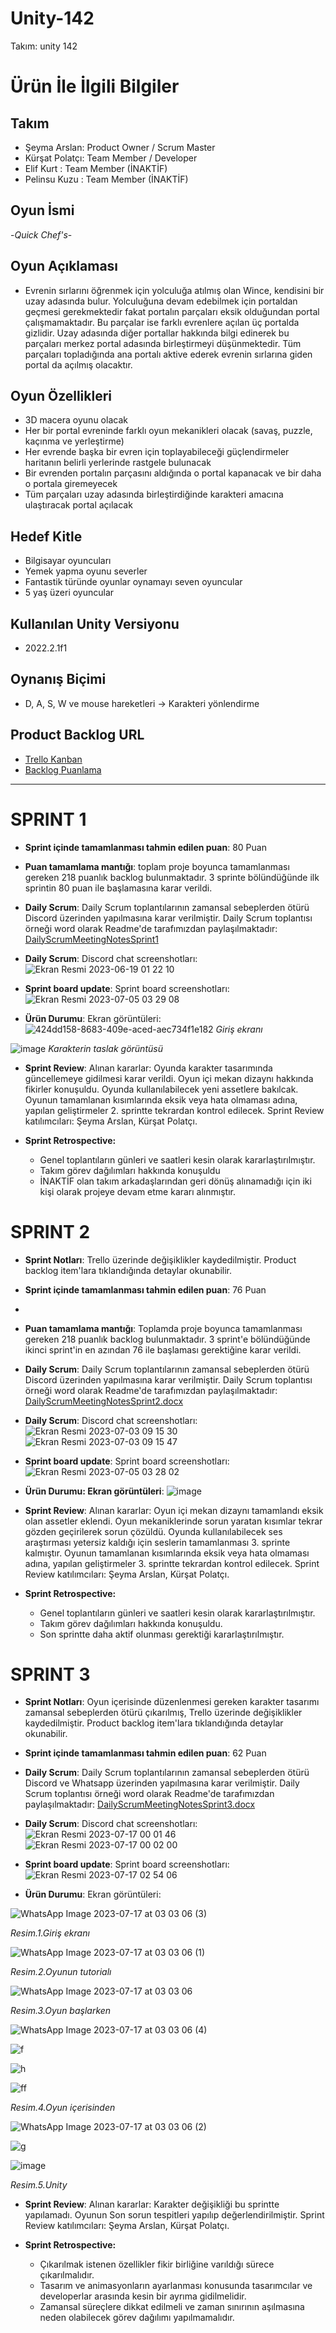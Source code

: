 # Unity-142

Takım: unity 142

# Ürün İle İlgili Bilgiler

## Takım 

- Şeyma Arslan: Product Owner / Scrum Master
- Kürşat Polatçı: Team Member / Developer
- Elif Kurt : Team Member (İNAKTİF)
- Pelinsu Kuzu : Team Member (İNAKTİF)


## Oyun İsmi

-*Quick Chef's*-

## Oyun Açıklaması

- Evrenin sırlarını öğrenmek için yolculuğa atılmış olan Wince, kendisini bir uzay adasında bulur. Yolculuğuna devam edebilmek için portaldan geçmesi gerekmektedir fakat portalın parçaları eksik olduğundan portal çalışmamaktadır. Bu parçalar ise farklı evrenlere açılan üç portalda gizlidir. Uzay adasında diğer portallar hakkında bilgi edinerek bu parçaları merkez portal adasında birleştirmeyi düşünmektedir. Tüm parçaları topladığında ana portalı aktive ederek evrenin sırlarına giden portal da açılmış olacaktır.

## Oyun Özellikleri

- 3D macera oyunu olacak
- Her bir portal evreninde farklı oyun mekanikleri olacak (savaş, puzzle, kaçınma ve yerleştirme)
- Her evrende başka bir evren için toplayabileceği güçlendirmeler haritanın belirli yerlerinde rastgele bulunacak
- Bir evrenden portalın parçasını aldığında o portal kapanacak ve bir daha o portala giremeyecek
- Tüm parçaları uzay adasında birleştirdiğinde karakteri amacına ulaştıracak portal açılacak

## Hedef Kitle

- Bilgisayar oyuncuları
- Yemek yapma oyunu severler
- Fantastik türünde oyunlar oynamayı seven oyuncular
- 5 yaş üzeri oyuncular

## Kullanılan Unity Versiyonu

- 2022.2.1f1

## Oynanış Biçimi

- D, A, S, W ve mouse hareketleri -> Karakteri yönlendirme

## Product Backlog URL

- [Trello Kanban](https://trello.com/b/gxAzHN8L/unity-142)
- [Backlog Puanlama](https://trello.com/c/xF4Rtlt8/72-backlog)

---

# SPRINT 1

- **Sprint içinde tamamlanması tahmin edilen puan**: 80 Puan

- **Puan tamamlama mantığı**: toplam proje boyunca tamamlanması gereken 218 puanlık backlog bulunmaktadır. 3 sprinte bölündüğünde ilk sprintin 80 puan ile başlamasına karar verildi.

- **Daily Scrum**: Daily Scrum toplantılarının zamansal sebeplerden ötürü Discord üzerinden yapılmasına karar verilmiştir. Daily Scrum toplantısı örneği word olarak Readme'de tarafımızdan paylaşılmaktadır:
[DailyScrumMeetingNotesSprint1](https://docs.google.com/document/d/1v3254yW0oEvVDWAaWa7pcZqHKPJNJ3O9qvyHv0TD-Yo/edit?usp=sharing)

- **Daily Scrum**: Discord chat screenshotları:
![Ekran Resmi 2023-06-19 01 22 10](https://github.com/mygroup142/group_u_142/assets/107813956/812391bc-8b55-40e9-a5be-ecad7eaa4471)




- **Sprint board update**: Sprint board screenshotları: 
![Ekran Resmi 2023-07-05 03 29 08](https://github.com/mygroup142/group_u_142/assets/107813956/b86a10ac-738f-4d26-a330-37a24767058b)



- **Ürün Durumu**: Ekran görüntüleri:
![424dd158-8683-409e-aced-aec734f1e182](https://github.com/mygroup142/group_u_142/assets/107813956/3ac840b6-2330-45fc-872b-beaf61527cad)
*Giriş ekranı*

![image](https://github.com/mygroup142/group_u_142/assets/107813956/61e05521-89c9-4d3d-9c11-ffc9f42679b4)
*Karakterin taslak görüntüsü*

- **Sprint Review**: 
Alınan kararlar: Oyunda karakter tasarımında güncellemeye gidilmesi karar verildi. Oyun içi mekan dizaynı hakkında fikirler konuşuldu. Oyunda kullanılabilecek yeni assetlere bakılcak. Oyunun tamamlanan kısımlarında eksik veya hata olmaması adına, yapılan geliştirmeler 2. sprintte tekrardan kontrol edilecek.  Sprint Review katılımcıları: Şeyma Arslan, Kürşat Polatçı.

- **Sprint Retrospective:**
  - Genel toplantıların günleri ve saatleri kesin olarak kararlaştırılmıştır.
  - Takım görev dağılımları hakkında konuşuldu
  - İNAKTİF olan takım arkadaşlarından geri dönüş alınamadığı için iki kişi olarak projeye devam etme kararı alınmıştır.
 
# SPRINT 2

- **Sprint Notları**: Trello üzerinde değişiklikler kaydedilmiştir. Product backlog item'lara tıklandığında detaylar okunabilir.

- **Sprint içinde tamamlanması tahmin edilen puan**: 76 Puan
- 
- **Puan tamamlama mantığı**: Toplamda proje boyunca tamamlanması gereken 218 puanlık backlog bulunmaktadır. 3 sprint'e bölündüğünde ikinci sprint'in en azından 76 ile başlaması gerektiğine karar verildi.

- **Daily Scrum**: Daily Scrum toplantılarının zamansal sebeplerden ötürü Discord üzerinden yapılmasına karar verilmiştir. Daily Scrum toplantısı örneği word olarak Readme'de tarafımızdan paylaşılmaktadır: [DailyScrumMeetingNotesSprint2.docx](https://github.com/mygroup142/group_u_142/files/11933810/DailyScrumMeetingNotesSprint2.docx)

- **Daily Scrum**: Discord chat screenshotları:
 ![Ekran Resmi 2023-07-03 09 15 30](https://github.com/mygroup142/group_u_142/assets/107813956/0b873793-c4a8-46ed-937b-f9d0b5670997)
 ![Ekran Resmi 2023-07-03 09 15 47](https://github.com/mygroup142/group_u_142/assets/107813956/faeb0492-6a7f-45fa-b039-d85bdbac96e4)

- **Sprint board update**: Sprint board screenshotları:
![Ekran Resmi 2023-07-05 03 28 02](https://github.com/mygroup142/group_u_142/assets/107813956/00077f8e-1d22-42aa-9bdf-144bfa518bda)


- **Ürün Durumu: Ekran görüntüleri**:
  ![image](https://github.com/mygroup142/group_u_142/assets/107813956/9d1a680e-3b7a-42ab-b53c-796fdf910586)

- **Sprint Review**: 
Alınan kararlar: Oyun içi mekan dizaynı tamamlandı eksik olan assetler eklendi. Oyun mekaniklerinde sorun yaratan kısımlar tekrar gözden geçirilerek sorun çözüldü. Oyunda kullanılabilecek ses araştırması yetersiz kaldığı için seslerin tamamlanması 3. sprinte kalmıştır. Oyunun tamamlanan kısımlarında eksik veya hata olmaması adına, yapılan geliştirmeler 3. sprintte tekrardan kontrol edilecek.  Sprint Review katılımcıları: Şeyma Arslan, Kürşat Polatçı.

- **Sprint Retrospective:**
  - Genel toplantıların günleri ve saatleri kesin olarak kararlaştırılmıştır.
  - Takım görev dağılımları hakkında konuşuldu.
  - Son sprintte daha aktif olunması gerektiği kararlaştırılmıştır.

    
# SPRINT 3

- **Sprint Notları**: Oyun içerisinde düzenlenmesi gereken karakter tasarımı zamansal sebeplerden ötürü çıkarılmış, Trello üzerinde değişiklikler kaydedilmiştir. Product backlog item'lara tıklandığında detaylar okunabilir.

- **Sprint içinde tamamlanması tahmin edilen puan**: 62 Puan

- **Daily Scrum**: Daily Scrum toplantılarının zamansal sebeplerden ötürü Discord ve Whatsapp üzerinden yapılmasına karar verilmiştir. Daily Scrum toplantısı örneği word olarak Readme'de tarafımızdan paylaşılmaktadır:
[DailyScrumMeetingNotesSprint3.docx](https://github.com/mygroup142/group_u_142/files/12065363/DailyScrumMeetingNotesSprint3.docx)


- **Daily Scrum**: Discord chat screenshotları:
![Ekran Resmi 2023-07-17 00 01 46](https://github.com/mygroup142/group_u_142/assets/107813956/884f5da4-dbce-439d-bfcd-2ef417e53e27)![Ekran Resmi 2023-07-17 00 02 00](https://github.com/mygroup142/group_u_142/assets/107813956/57d34c51-ab3c-4a8b-88e5-7354c656004c)


- **Sprint board update**: Sprint board screenshotları:
![Ekran Resmi 2023-07-17 02 54 06](https://github.com/mygroup142/group_u_142/assets/107813956/a55f21aa-f32a-4c9e-995d-413bd0c08650)

 
- **Ürün Durumu**: Ekran görüntüleri:

![WhatsApp Image 2023-07-17 at 03 03 06 (3)](https://github.com/mygroup142/group_u_142/assets/107813956/0de5971f-b2c1-48c8-b7ca-8ad8bd7e0b9a)

*Resim.1.Giriş ekranı*


![WhatsApp Image 2023-07-17 at 03 03 06 (1)](https://github.com/mygroup142/group_u_142/assets/107813956/7a0a52ed-7d4e-4cd3-a376-59df46244341)

*Resim.2.Oyunun tutorialı*


![WhatsApp Image 2023-07-17 at 03 03 06](https://github.com/mygroup142/group_u_142/assets/107813956/dbaf8154-7fac-45f2-92ae-ceb6f1978b8d)

*Resim.3.Oyun başlarken*


![WhatsApp Image 2023-07-17 at 03 03 06 (4)](https://github.com/mygroup142/group_u_142/assets/107813956/d555502d-adde-4d99-9c1f-bd7c8102b59d)

![f](https://github.com/mygroup142/group_u_142/assets/107813956/7e3634a5-0467-4740-b75f-04d975e985db)

![h](https://github.com/mygroup142/group_u_142/assets/107813956/853498f3-0093-4b20-92a9-be79d68d34a8)

![ff](https://github.com/mygroup142/group_u_142/assets/107813956/517ee9ea-7038-4b83-b3b2-f09032cb2928)

*Resim.4.Oyun içerisinden*


![WhatsApp Image 2023-07-17 at 03 03 06 (2)](https://github.com/mygroup142/group_u_142/assets/107813956/c96ac37e-5f07-4e44-8bf5-f7d5015ea5f1)

![g](https://github.com/mygroup142/group_u_142/assets/107813956/06d583dd-faed-4877-9a3b-1133b9d07819)

![image](https://github.com/mygroup142/group_u_142/assets/107813956/b6ecd4d7-e539-4ca5-9cf8-675b0ddf1ad2)

*Resim.5.Unity*

- **Sprint Review**: 
Alınan kararlar: Karakter değişikliği bu sprintte yapılamadı. Oyunun  Son sorun tespitleri yapılıp değerlendirilmiştir. Sprint Review katılımcıları: Şeyma Arslan, Kürşat Polatçı.

- **Sprint Retrospective:**
  - Çıkarılmak istenen özellikler fikir birliğine varıldığı sürece çıkarılmalıdır.
  - Tasarım ve animasyonların ayarlanması konusunda tasarımcılar ve developerlar arasında kesin bir ayrıma gidilmelidir.
  - Zamansal süreçlere dikkat edilmeli ve zaman sınırının aşılmasına neden olabilecek görev dağılımı yapılmamalıdır.  
